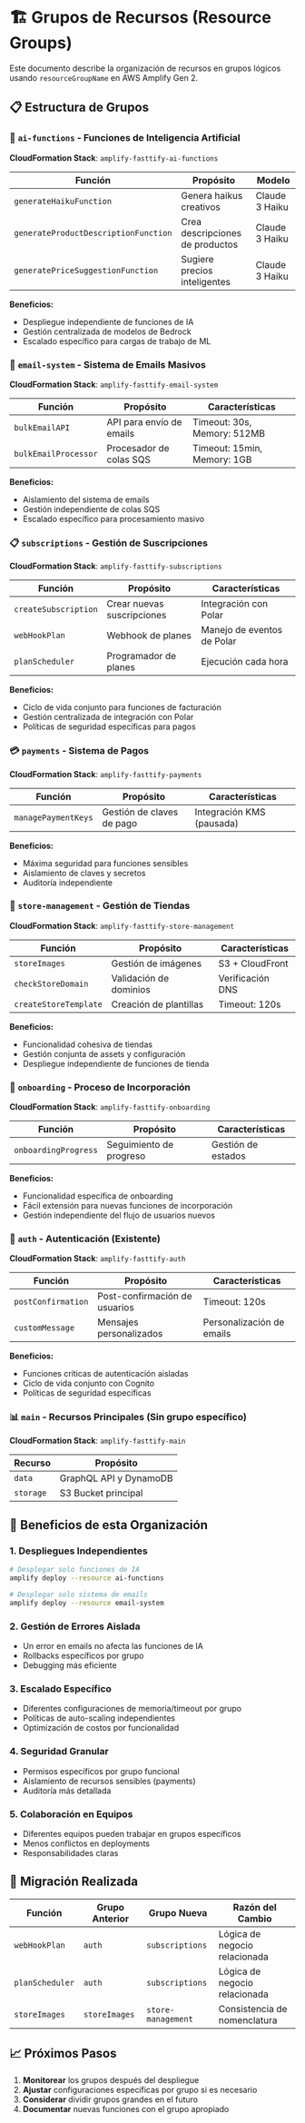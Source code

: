 # 🏗️ Grupos de Recursos (Resource Groups)

Este documento describe la organización de recursos en grupos lógicos usando `resourceGroupName` en AWS Amplify Gen 2.

## 📋 Estructura de Grupos

### 🤖 `ai-functions` - Funciones de Inteligencia Artificial

**CloudFormation Stack**: `amplify-fasttify-ai-functions`

| Función                              | Propósito                       | Modelo         |
| ------------------------------------ | ------------------------------- | -------------- |
| `generateHaikuFunction`              | Genera haikus creativos         | Claude 3 Haiku |
| `generateProductDescriptionFunction` | Crea descripciones de productos | Claude 3 Haiku |
| `generatePriceSuggestionFunction`    | Sugiere precios inteligentes    | Claude 3 Haiku |

**Beneficios:**

- Despliegue independiente de funciones de IA
- Gestión centralizada de modelos de Bedrock
- Escalado específico para cargas de trabajo de ML

### 📧 `email-system` - Sistema de Emails Masivos

**CloudFormation Stack**: `amplify-fasttify-email-system`

| Función              | Propósito                | Características             |
| -------------------- | ------------------------ | --------------------------- |
| `bulkEmailAPI`       | API para envío de emails | Timeout: 30s, Memory: 512MB |
| `bulkEmailProcessor` | Procesador de colas SQS  | Timeout: 15min, Memory: 1GB |

**Beneficios:**

- Aislamiento del sistema de emails
- Gestión independiente de colas SQS
- Escalado específico para procesamiento masivo

### 📋 `subscriptions` - Gestión de Suscripciones

**CloudFormation Stack**: `amplify-fasttify-subscriptions`

| Función              | Propósito                  | Características            |
| -------------------- | -------------------------- | -------------------------- |
| `createSubscription` | Crear nuevas suscripciones | Integración con Polar      |
| `webHookPlan`        | Webhook de planes          | Manejo de eventos de Polar |
| `planScheduler`      | Programador de planes      | Ejecución cada hora        |

**Beneficios:**

- Ciclo de vida conjunto para funciones de facturación
- Gestión centralizada de integración con Polar
- Políticas de seguridad específicas para pagos

### 💳 `payments` - Sistema de Pagos

**CloudFormation Stack**: `amplify-fasttify-payments`

| Función             | Propósito                 | Características           |
| ------------------- | ------------------------- | ------------------------- |
| `managePaymentKeys` | Gestión de claves de pago | Integración KMS (pausada) |

**Beneficios:**

- Máxima seguridad para funciones sensibles
- Aislamiento de claves y secretos
- Auditoría independiente

### 🏪 `store-management` - Gestión de Tiendas

**CloudFormation Stack**: `amplify-fasttify-store-management`

| Función               | Propósito              | Características  |
| --------------------- | ---------------------- | ---------------- |
| `storeImages`         | Gestión de imágenes    | S3 + CloudFront  |
| `checkStoreDomain`    | Validación de dominios | Verificación DNS |
| `createStoreTemplate` | Creación de plantillas | Timeout: 120s    |

**Beneficios:**

- Funcionalidad cohesiva de tiendas
- Gestión conjunta de assets y configuración
- Despliegue independiente de funciones de tienda

### 🚀 `onboarding` - Proceso de Incorporación

**CloudFormation Stack**: `amplify-fasttify-onboarding`

| Función              | Propósito               | Características    |
| -------------------- | ----------------------- | ------------------ |
| `onboardingProgress` | Seguimiento de progreso | Gestión de estados |

**Beneficios:**

- Funcionalidad específica de onboarding
- Fácil extensión para nuevas funciones de incorporación
- Gestión independiente del flujo de usuarios nuevos

### 🔐 `auth` - Autenticación (Existente)

**CloudFormation Stack**: `amplify-fasttify-auth`

| Función            | Propósito                     | Características           |
| ------------------ | ----------------------------- | ------------------------- |
| `postConfirmation` | Post-confirmación de usuarios | Timeout: 120s             |
| `customMessage`    | Mensajes personalizados       | Personalización de emails |

**Beneficios:**

- Funciones críticas de autenticación aisladas
- Ciclo de vida conjunto con Cognito
- Políticas de seguridad específicas

### 📊 `main` - Recursos Principales (Sin grupo específico)

**CloudFormation Stack**: `amplify-fasttify-main`

| Recurso   | Propósito              |
| --------- | ---------------------- |
| `data`    | GraphQL API y DynamoDB |
| `storage` | S3 Bucket principal    |

## 🎯 Beneficios de esta Organización

### 1. **Despliegues Independientes**

```bash
# Desplegar solo funciones de IA
amplify deploy --resource ai-functions

# Desplegar solo sistema de emails
amplify deploy --resource email-system
```

### 2. **Gestión de Errores Aislada**

- Un error en emails no afecta las funciones de IA
- Rollbacks específicos por grupo
- Debugging más eficiente

### 3. **Escalado Específico**

- Diferentes configuraciones de memoria/timeout por grupo
- Políticas de auto-scaling independientes
- Optimización de costos por funcionalidad

### 4. **Seguridad Granular**

- Permisos específicos por grupo funcional
- Aislamiento de recursos sensibles (payments)
- Auditoría más detallada

### 5. **Colaboración en Equipos**

- Diferentes equipos pueden trabajar en grupos específicos
- Menos conflictos en deployments
- Responsabilidades claras

## 🔄 Migración Realizada

| Función         | Grupo Anterior | Grupo Nueva        | Razón del Cambio              |
| --------------- | -------------- | ------------------ | ----------------------------- |
| `webHookPlan`   | `auth`         | `subscriptions`    | Lógica de negocio relacionada |
| `planScheduler` | `auth`         | `subscriptions`    | Lógica de negocio relacionada |
| `storeImages`   | `storeImages`  | `store-management` | Consistencia de nomenclatura  |

## 📈 Próximos Pasos

1. **Monitorear** los grupos después del despliegue
2. **Ajustar** configuraciones específicas por grupo si es necesario
3. **Considerar** dividir grupos grandes en el futuro
4. **Documentar** nuevas funciones con el grupo apropiado
